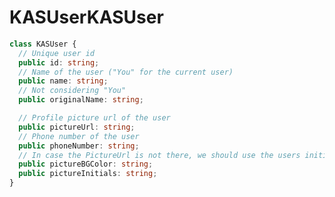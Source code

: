 # <a name="kasuser"></a><span data-ttu-id="93a9b-101">KASUser</span><span class="sxs-lookup"><span data-stu-id="93a9b-101">KASUser</span></span>
```typescript
class KASUser {
  // Unique user id
  public id: string;
  // Name of the user ("You" for the current user)
  public name: string;
  // Not considering "You"
  public originalName: string;

  // Profile picture url of the user
  public pictureUrl: string;
  // Phone number of the user
  public phoneNumber: string;
  // In case the PictureUrl is not there, we should use the users initials as the profile pic, below two members are for that
  public pictureBGColor: string;
  public pictureInitials: string;
}
```
